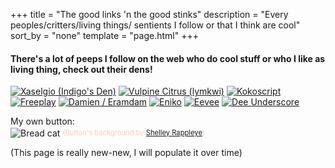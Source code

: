 +++
title = "The good links 'n the good stinks"
description = "Every peoples/critters/living things/ sentients I follow or that I think are cool"
sort_by = "none"
template = "page.html"
+++

#### There's a lot of peeps I follow on the web who do cool stuff or who I like as living thing, check out their dens!

<p>
    <a href="https://xaselgio.net"><img src="../images/btn/lt/xaselgio.gif" alt="Xaselgio (Indigo's Den)" title="Xaselgio (Indigo's Den)"/></a>
    <a href="https://vulpinecitrus.info"><img src="../images/btn/lt/limefox.png" alt="Vulpine Citrus (lymkwi)" title="Vulpine Citrus (lymkwi)"/></a>
    <a href="https://kokoscript.com"><img src="../images/btn/lt/kokoscript.gif" alt="Kokoscript" title="Kokoscript"/></a>
    <a href="https://freeplay.floof.company/"><img src="../images/btn/lt/free.gif" alt="Freeplay" title="Freeplay"/></a>
    <a href="https://damien.zone"><img src="../images/btn/lt/damien.png" alt="Damien / Eramdam" title="Damien.zone (Eramdam)"/></a>
    <a href="https://enikofox.com"><img src="../images/btn/lt/eniko.png" alt="Eniko" title="Eniko"/></a>
    <a href="https://eev.ee"><img src="../images/btn/lt/eevee.gif" alt="Eevee" title="Eevee"/></a>
    <a href="https://dee.underscore.world/"><img src="../images/btn/lt/dee.png" alt="Dee Underscore" title="Dee Underscore"/></a>
</p>

<p>
    My own button:<br/>
    <img src="../images/btn/breadcat.gif" title="Breadcat" alt="Bread cat" style="vertical-align:middle;">
    <span style="font-size: 0.8em; color: #ffccaa;">(Button's background by <a href="https://absolutecreaturevibes.com">Shelley Rappleye</a>)</span>
</p>

(This page is really new-new, I will populate it over time)